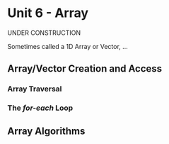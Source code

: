# Unit 6 - Array
UNDER CONSTRUCTION

Sometimes called a 1D Array or Vector, ...


## Array/Vector Creation and Access


### Array Traversal


### The *for-each* Loop


## Array Algorithms
